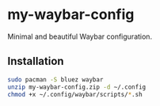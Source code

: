 # my-waybar-config
Minimal and beautiful Waybar configuration.

##  Installation

```bash
sudo pacman -S bluez waybar
unzip my-waybar-config.zip -d ~/.config
chmod +x ~/.config/waybar/scripts/*.sh
